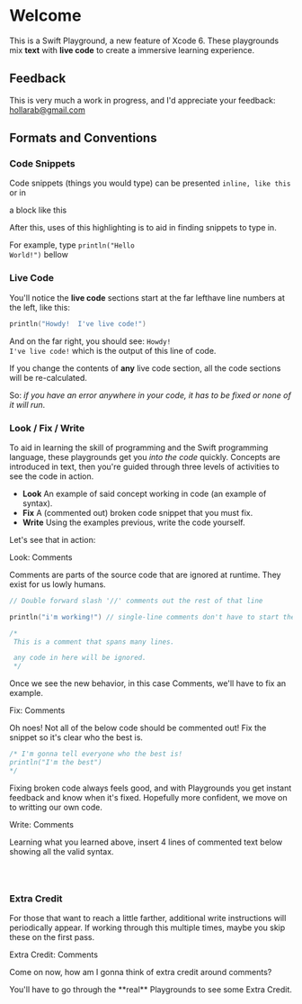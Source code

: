 # Welcome

This is a Swift Playground, a new feature of Xcode 6.  These playgrounds mix **text** with **live code** to create a immersive learning experience.


## Feedback

This is very much a work in progress, and I'd appreciate your feedback: hollarab@gmail.com

## Formats and Conventions

### Code Snippets

Code snippets (things you would type) can be presented <code class="code-voice">inline, like this</code> or in

<div class="code-block">
a block like this
</div>

After this, uses of this highlighting is to aid in finding snippets to type in.

For example, type <code class="code-voice">println("Hello World!")</code> bellow

### Live Code
You'll notice the **live code** sections start at the far lefthave line numbers at the left, like this:

```swift
println("Howdy!  I've live code!")
```

And on the far right, you should see: <code class="code-voice">Howdy!  I've live code!</code> which is the output of this line of code.

If you change the contents of **any** live code section, all the code sections will be re-calculated.

So: *if you have an error anywhere in your code, it has to be fixed or none of it will run*.

### Look / Fix / Write

To aid in learning the skill of programming and the Swift programming language, these playgrounds get you *into the code* quickly.  Concepts are introduced in text, then you're guided through three levels of activities to see the code in action.

 - **Look** An example of said concept working in code (an example of syntax).
 - **Fix** A (commented out) broken code snippet that you must fix.
 - **Write** Using the examples previous, write the code yourself.

Let's see that in action:

<div class="look-block">
	<span class="title">Look: Comments</span>
	<p>Comments are parts of the source code that are ignored at runtime.  They exist for us lowly humans.</p>
</div>

```swift
// Double forward slash '//' comments out the rest of that line

println("i'm working!") // single-line comments don't have to start the line

/*
 This is a comment that spans many lines.

 any code in here will be ignored.
 */

```

Once we see the new behavior, in this case Comments, we'll have to fix an example.

<div class="fix-block">
	<span class="title">Fix: Comments</span>
	<p>Oh noes!  Not all of the below code should be commented out!  Fix the snippet so it's clear who the best is. </p>
</div>

```swift
/* I'm gonna tell everyone who the best is!
println("I'm the best")
*/
```

Fixing broken code always feels good, and with Playgrounds you get instant feedback and know when it's fixed.  Hopefully more confident, we move on to writting our own code.

<div class="write-block">
	<span class="title">Write: Comments</span>
	<p>Learning what you learned above, insert 4 lines of commented text below showing all the valid syntax.</p>
</div>

```swift




```

### Extra Credit

For those that want to reach a little farther, additional write instructions will periodically appear.  If working through this multiple times, maybe you skip these on the first pass.

<div class="extra-block">
	<span class="title">Extra Credit: Comments</span>
	<p>Come on now, how am I gonna think of extra credit around comments?</p>
	<p>You'll have to go through the **real** Playgrounds to see some Extra Credit. </p>
</div>
